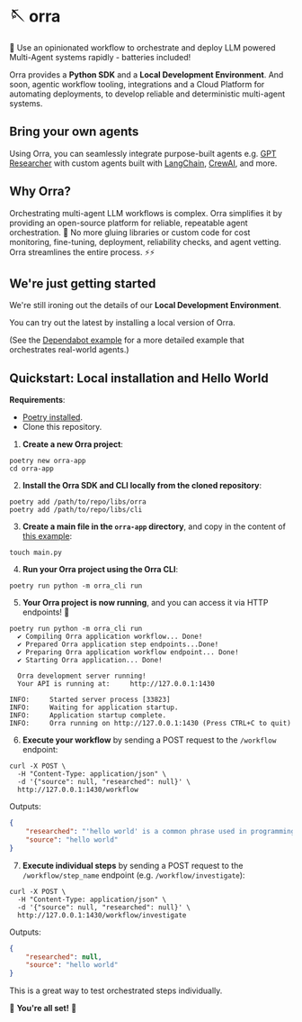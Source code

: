# 🪡 orra

🦸 Use an opinionated workflow to orchestrate and deploy LLM powered Multi-Agent systems rapidly - batteries
included!

Orra provides a **Python SDK** and a **Local Development Environment**. And soon, agentic workflow tooling,
integrations and a Cloud Platform for automating deployments, to develop reliable and
deterministic multi-agent systems.

## Bring your own agents

Using Orra, you can seamlessly integrate purpose-built agents
e.g. [GPT Researcher](https://github.com/assafelovic/gpt-researcher)
with custom agents built
with [LangChain](https://python.langchain.com/v0.1/docs/modules/agents/), [CrewAI](https://github.com/joaomdmoura/crewAI),
and more.

## Why Orra?

Orchestrating multi-agent LLM workflows is complex. Orra simplifies it by providing an open-source platform for
reliable, repeatable agent orchestration. 🚀 No more gluing libraries or custom code for cost monitoring, fine-tuning,
deployment, reliability checks, and agent vetting. Orra streamlines the entire process. ⚡️⚡️

## We're just getting started

We're still ironing out the details of our **Local Development Environment**.

You can try out the latest by installing a local version of Orra.

(See the [Dependabot example](examples/dependabot) for a more detailed example that orchestrates real-world agents.)

## Quickstart: Local installation and Hello World

**Requirements**:
- [Poetry installed](https://python-poetry.org/docs/#installation).
- Clone this repository.

1. **Create a new Orra project**:

```shell
poetry new orra-app
cd orra-app
```

2. **Install the Orra SDK and CLI locally from the cloned repository**:

```shell
poetry add /path/to/repo/libs/orra
poetry add /path/to/repo/libs/cli
```

3. **Create a main file in the `orra-app` directory**, and copy in the content of [this example](examples/basics/basics/hello_world.py):

```shell
touch main.py
```

4. **Run your Orra project using the Orra CLI**:

```shell 
poetry run python -m orra_cli run
````

5. **Your Orra project is now running**, and you can access it via HTTP endpoints! 🚀

```shell
poetry run python -m orra_cli run
  ✔ Compiling Orra application workflow... Done!
  ✔ Prepared Orra application step endpoints...Done!
  ✔ Preparing Orra application workflow endpoint... Done!
  ✔ Starting Orra application... Done!

  Orra development server running!
  Your API is running at:     http://127.0.0.1:1430

INFO:     Started server process [33823]
INFO:     Waiting for application startup.
INFO:     Application startup complete.
INFO:     Orra running on http://127.0.0.1:1430 (Press CTRL+C to quit)
```

6. **Execute your workflow** by sending a POST request to the `/workflow` endpoint:

```shell
curl -X POST \
  -H "Content-Type: application/json" \
  -d '{"source": null, "researched": null}' \ 
  http://127.0.0.1:1430/workflow
```

Outputs:

```json
{
	"researched": "'hello world' is a common phrase used in programming to demonstrate the basic syntax of a programming language. It is believed to have originated from the book \"The C Programming Language\" by Brian Kernighan and Dennis Ritchie.",
	"source": "hello world"
}
```

7. **Execute individual steps** by sending a POST request to the `/workflow/step_name` endpoint (e.g. `/workflow/investigate`):

```shell
curl -X POST \
  -H "Content-Type: application/json" \
  -d '{"source": null, "researched": null}' \
  http://127.0.0.1:1430/workflow/investigate
```

Outputs:

```json
{
	"researched": null,
	"source": "hello world"
}
```

This is a great way to test orchestrated steps individually.

🎉 **You're all set!** 🎉

